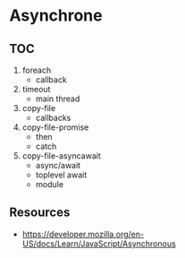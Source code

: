 # Asynchrone

## TOC

01. foreach
    - callback
02. timeout
    - main thread
03. copy-file
    - callbacks
04. copy-file-promise
    - then
    - catch
05. copy-file-asyncawait
    - async/await
    - toplevel await
    - module

## Resources

- <https://developer.mozilla.org/en-US/docs/Learn/JavaScript/Asynchronous>